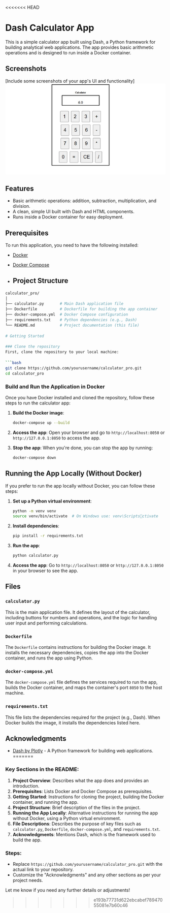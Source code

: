 <<<<<<< HEAD

# Dash Calculator App

This is a simple calculator app built using Dash, a Python framework for building analytical web applications. The app provides basic arithmetic operations and is designed to run inside a Docker container.

## Screenshots
[Include some screenshots of your app's UI and functionality]
![App Screenshot](assets/Calculator.jpg)

## Features
- Basic arithmetic operations: addition, subtraction, multiplication, and division.
- A clean, simple UI built with Dash and HTML components.
- Runs inside a Docker container for easy deployment.

## Prerequisites
To run this application, you need to have the following installed:
- [Docker](https://www.docker.com/get-started)
- [Docker Compose](https://docs.docker.com/compose/install/)

- ## Project Structure
```bash
calculator_pro/
│
├── calculator.py       # Main Dash application file
├── Dockerfile          # Dockerfile for building the app container
├── docker-compose.yml  # Docker Compose configuration
├── requirements.txt    # Python dependencies (e.g., Dash)
└── README.md           # Project documentation (this file)

# Getting Started

### Clone the repository
First, clone the repository to your local machine:

```bash
git clone https://github.com/yourusername/calculator_pro.git
cd calculator_pro
```

### Build and Run the Application in Docker
Once you have Docker installed and cloned the repository, follow these steps to run the calculator app:

1. **Build the Docker image**:
   ```bash
   docker-compose up --build
   ```

2. **Access the app**:
   Open your browser and go to `http://localhost:8050` or `http://127.0.0.1:8050` to access the app.

3. **Stop the app**:
   When you're done, you can stop the app by running:
   ```bash
   docker-compose down
   ```

## Running the App Locally (Without Docker)
If you prefer to run the app locally without Docker, you can follow these steps:

1. **Set up a Python virtual environment**:
   ```bash
   python -m venv venv
   source venv/bin/activate  # On Windows use: venv\Scriptsctivate
   ```

2. **Install dependencies**:
   ```bash
   pip install -r requirements.txt
   ```

3. **Run the app**:
   ```bash
   python calculator.py
   ```

4. **Access the app**:
   Go to `http://localhost:8050` or `http://127.0.0.1:8050` in your browser to see the app.

## Files

### `calculator.py`
This is the main application file. It defines the layout of the calculator, including buttons for numbers and operations, and the logic for handling user input and performing calculations.

### `Dockerfile`
The `Dockerfile` contains instructions for building the Docker image. It installs the necessary dependencies, copies the app into the Docker container, and runs the app using Python.

### `docker-compose.yml`
The `docker-compose.yml` file defines the services required to run the app, builds the Docker container, and maps the container's port `8050` to the host machine.

### `requirements.txt`
This file lists the dependencies required for the project (e.g., Dash). When Docker builds the image, it installs the dependencies listed here.

## Acknowledgments
- [Dash by Plotly](https://dash.plotly.com/) - A Python framework for building web applications.
=======




### Key Sections in the README:
1. **Project Overview**: Describes what the app does and provides an introduction.
2. **Prerequisites**: Lists Docker and Docker Compose as prerequisites.
3. **Getting Started**: Instructions for cloning the project, building the Docker container, and running the app.
4. **Project Structure**: Brief description of the files in the project.
5. **Running the App Locally**: Alternative instructions for running the app without Docker, using a Python virtual environment.
6. **File Descriptions**: Describes the purpose of key files such as `calculator.py`, `Dockerfile`, `docker-compose.yml`, and `requirements.txt`.
7. **Acknowledgments**: Mentions Dash, which is the framework used to build the app.

### Steps:
- Replace `https://github.com/yourusername/calculator_pro.git` with the actual link to your repository.
- Customize the "Acknowledgments" and any other sections as per your project needs.

Let me know if you need any further details or adjustments!
>>>>>>> e193b77731d622ebcabef78947055081e7b60c46
